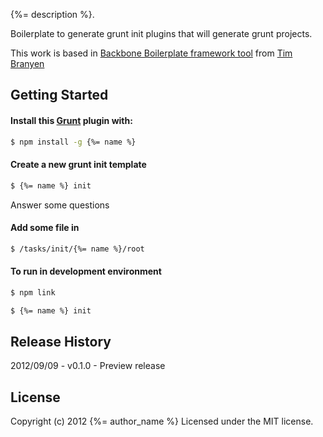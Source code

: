 {%= description %}.

Boilerplate to generate grunt init plugins that will generate grunt projects.

This work is based in [Backbone Boilerplate framework tool](https://github.com/backbone-boilerplate/grunt-bbb) from [Tim Branyen](https://github.com/tbranyen)

## Getting Started ##

#### Install this [Grunt](https://github.com/cowboy/grunt) plugin with: ####
``` bash
$ npm install -g {%= name %}
```

#### Create a new grunt init template ####
``` bash
$ {%= name %} init
```
Answer some questions

#### Add some file in ####
``` bash
$ /tasks/init/{%= name %}/root
```

#### To run in development environment ####
``` bash
$ npm link
```

``` bash
$ {%= name %} init
```


## Release History ##

2012/09/09 - v0.1.0 - Preview release


## License
Copyright (c) 2012 {%= author_name %} Licensed under the MIT license.